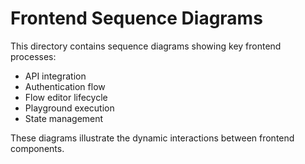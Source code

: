 # Frontend Sequence Diagrams

This directory contains sequence diagrams showing key frontend processes:

- API integration
- Authentication flow
- Flow editor lifecycle
- Playground execution
- State management

These diagrams illustrate the dynamic interactions between frontend components.
